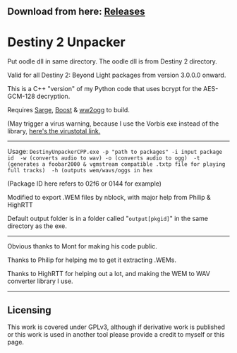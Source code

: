 ## Download from here: [Releases](https://github.com/nblockbuster/DestinyUnpackerCPP/releases/tag/v1.3)

# Destiny 2 Unpacker
Put oodle dll in same directory. The oodle dll is from Destiny 2 directory.

Valid for all Destiny 2: Beyond Light packages from version 3.0.0.0 onward.

This is a C++ "version" of my Python code that uses bcrypt for the AES-GCM-128 decryption.

Requires [Sarge](https://github.com/MayaPosch/Sarge), [Boost](https://www.boost.org/) & [ww2ogg](https://github.com/hcs64/ww2ogg) to build.

(May trigger a virus warning, because I use the Vorbis exe instead of the library, [here's the virustotal link.](https://www.virustotal.com/gui/file/065d95aa0681c0fb275216dc20621756f4cbe45b85c1b65b0bde9c3720cd2374) 

-----

Usage: `DestinyUnpackerCPP.exe -p "path to packages" -i input package id 
-w (converts audio to wav) -o (converts audio to ogg) 
-t (generates a foobar2000 & vgmstream compatible .txtp file for playing full tracks) 
-h (outputs wem/wavs/oggs in hex`

(Package ID here refers to 02f6 or 0144 for example)

Modified to export .WEM files by nblock, with major help from Philip & HighRTT

Default output folder is in a folder called "`output[pkgid]`" in the same directory as the exe. 

-----

Obvious thanks to Mont for making his code public.

Thanks to Philip for helping me to get it extracting .WEMs.

Thanks to HighRTT for helping out a lot, and making the WEM to WAV converter library I use.

-----

## Licensing

This work is covered under GPLv3, although if derivative work is published or this work is used in another tool please provide a credit to myself or this page.
